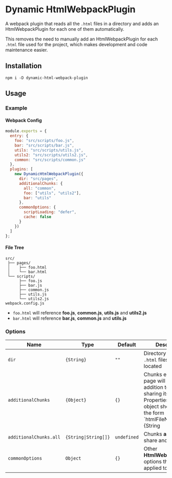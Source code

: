 # Dynamic HtmlWebpackPlugin
A webpack plugin that reads all the `.html` files in a directory and adds an HtmlWebpackPlugin for each one of them automatically.

This removes the need to manually add an HtmlWebpackPlugin for each `.html` file used for the project, which makes development and code maintenance easier.

## Installation
```
npm i -D dynamic-html-webpack-plugin
```

## Usage

### Example

#### Webpack Config
```js
module.exports = {
  entry: {
    foo: "src/scripts/foo.js",
	bar: "src/scripts/bar.js",
	utils: "src/scripts/utils.js",
    utils2: "src/scripts/utils2.js",
	common: "src/scripts/common.js"
  },
  plugins: [
    new DynamicHtmlWebpackPlugin({
      dir: "src/pages",
      additionalChunks: {
        all: "common",
        foo: ["utils", "utils2"],
        bar: "utils"
      },
      commonOptions: {
        scriptLoading: "defer",
        cache: false
      }
    })
  ]
};
```
#### File Tree
```
src/
 ├── pages/
 │	  ├── foo.html
 │	  └── bar.html
 └── scripts/
	  ├── foo.js
	  ├── bar.js
	  ├── common.js
	  ├── utils.js
	  └── utils2.js
webpack.config.js
```
- `foo.html` will reference **foo.js**, **common.js**, **utils.js** and **utils2.js**
- `bar.html` will reference **bar.js**, **common.js** and **utils.js**

### Options

| Name                   | Type                 | Default     | Description                                                                       |
|------------------------|----------------------|-------------|-----------------------------------------------------------------------------------|
| `dir`                  | `{String}`           | `""`        | Directory where the `.html` files are located                                     |
| `additionalChunks`     | `{Object}`           | `{}`        | Chunks each `.html` page will have, in addition to the one sharing its file name. Properties of this object should be of the form `htmlFileName: {String|String[]}`, with the value being a chunk name or array of them |
| `additionalChunks.all` | `{String\|String[]}` | `undefined` | Chunks **all** pages will share and reference.                                    |
| `commonOptions`        | `Object`             | `{}`        | Other **HtmlWebpackPLugin** options that will be applied to all pages.            |